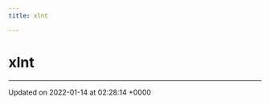 ```yaml
---
title: xlnt

---
```


# xlnt








-------------------------------

Updated on 2022-01-14 at 02:28:14 +0000